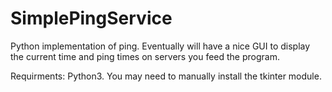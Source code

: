 # SimplePingService
Python implementation of ping. Eventually will have a nice GUI to display the current time and ping times on servers you feed the program.

Requirments:
Python3. You may need to manually install the tkinter module. 
